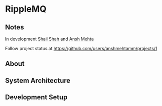# RippleMQ

## Notes

In development [Shail Shah
](https://github.com/shailshah76) and [Ansh Mehta](https://anshmehtamm.github.io/personal-website/)

Follow project status at https://github.com/users/anshmehtamm/projects/1

## About

## System Architecture

## Development Setup
